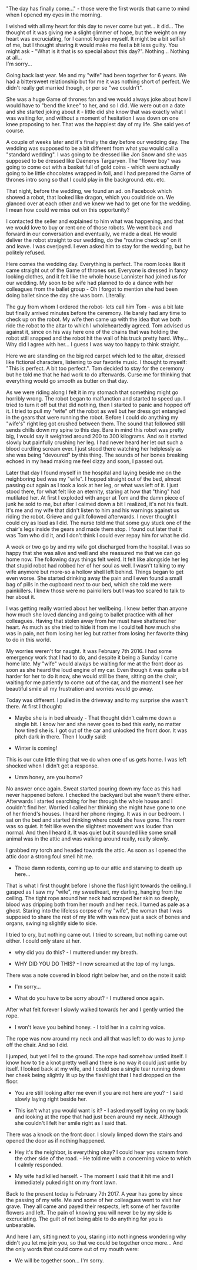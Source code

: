   "The day has finally come..." - those were the first words that came to mind when I opened my eyes in the morning.

 I wished with all my heart for this day to never come but yet... it did... The thought of it was giving me a slight glimmer of hope, but the weight on my heart was excruciating, for I cannot forgive myself. It might be a bit selfish of me, but I thought sharing it would make me feel a bit less guilty. You might ask - "What is it that is so special about this day?". Nothing... Nothing at all...   
I'm sorry...

  Going back last year.
 Me and my "wife" had been together for 6 years. We had a bittersweet relationship but for me it was nothing short of perfect. We didn't really get married though, or per se "we couldn't". 

 She was a huge Game of thrones fan and we would always joke about how I would have to "bend the knee" to her, and so I did. We were out on a date and she started joking about it - little did she know that was exactly what I was waiting for, and without a moment of hesitation I was down on one knee proposing to her. That was the happiest day of my life. She said yes of course. 

 A couple of weeks later and it's finally the day before our wedding day. The wedding was supposed to be a bit different from what you would call a "standard wedding". I was going to be dressed like Jon Snow and she was supposed to be dressed like Daenerys Targaryen. The "flower boy" was going to come out with a basket full of gold coins - which were actually going to be little chocolates wrapped in foil, and I had prepared the Game of thrones intro song so that I could play in the background. etc. etc. 

 That night, before the wedding, we found an ad. on Facebook which showed a robot, that looked like dragon, which you could ride on. We glanced over at each other and we knew we had to get one for the wedding. I mean how could we miss out on this opportunity? 

 I contacted the seller and explained to him what was happening, and that we would love to buy or rent one of those robots. We went back and forward in our conversation and eventually, we made a deal. He would deliver the robot straight to our wedding, do the "routine check up" on it and leave. I was overjoyed. I even asked him to stay for the wedding, but he politely refused.

 Here comes the wedding day. Everything is perfect. The room looks like it came straight out of the Game of thrones set. Everyone is dressed in fancy looking clothes, and it felt like the whole house Lannister had joined us for our wedding. My soon to be wife had planned to do a dance with her colleagues from the ballet group - Oh I forgot to mention she had been doing ballet since the day she was born. Literally.

 The guy from whom I ordered the robot- lets call him Tom - was a bit late but finally arrived minutes before the ceremony. He barely had any time to check up on the robot. My wife then came up with the idea that we both ride the robot to the altar to which I wholeheartedly agreed. Tom advised us against it, since on his way here one of the chains that was holding the robot still snapped and the robot hit the wall of his truck pretty hard. Why... Why did I agree with her... I guess I was way too happy to think straight.
 
 Here we are standing on the big red carpet which led to the altar, dressed like fictional characters, listening to our favorite music. 
I thought to myself:  "This is perfect. A bit too perfect.". Tom decided to stay for the ceremony but he told me that he had work to do afterwards. Curse me for thinking that everything would go smooth as butter on that day. 

 As we were riding along I felt it in my stomach that something might go horribly wrong. The robot began to malfunction and started to speed up. I tried to turn it off but that did nothing, then I started to panic and hopped off it. I tried to pull my "wife" off the robot as well but her dress got entangled in the gears that were running the robot. Before I could do anything my "wife's" right leg got crushed between them. The sound that followed still sends chills down my spine to this day. Bare in mind this robot was pretty big, I would say it weighted around 200 to 300 kilograms. And so it started slowly but painfully crushing her leg. I had never heard her let out such a blood curdling scream ever. I just stood there watching her helplessly as she was being "devoured" by this thing. The sounds of her bones breaking echoed in my head making me feel dizzy and soon, I passed out. 

 Later that day I found myself in the hospital and laying beside me on the neighboring bed was my "wife". I hopped straight out of the bed, almost passing out again as I took a look at her leg, or what was left of it. I just stood there, for what felt like an eternity, staring at how that "thing" had mutilated her. At first I exploded with anger at Tom and the damn piece of junk he sold to me, but after I calmed down a bit I realized, it's not his fault. It's me and my wife that didn't listen to him and his warnings against us riding the robot. Grieve and guilt followed afterwards. I never thought I could cry as loud as I did. The nurse told me that some guy stuck one of the chair's legs inside the gears and made them stop. I found out later that it was Tom who did it, and I don't think I could ever repay him for what he did.

 A week or two go by and my wife got discharged from the hospital. I was so happy that she was alive and well and she reassured me that we can go home now. The following days things felt weird. It felt like alongside her leg that stupid robot had robbed her of her soul as well. I wasn't talking to my wife anymore but more-so a hollow shell left behind. Things began to get even worse. She started drinking away the pain and I even found a small bag of pills in the cupboard next to our bed, which she told me were painkillers. I knew those were no painkillers but I was too scared to talk to her about it. 

 I was getting really worried about her wellbeing. I knew better than anyone how much she loved dancing and going to ballet practice with all her colleagues. Having that stolen away from her must have shattered her heart. As much as she tried to hide it from me I could tell how much she was in pain, not from losing her leg but rather from losing her favorite thing to do in this world. 

  My worries weren't for naught.
 It was February 7th 2016. I had some emergency work that I had to do, and despite it being a Sunday I came home late. My "wife" would always be waiting for me at the front door as soon as she heard the loud engine of my car. Even though it was quite a bit harder for her to do it now, she would still be there, sitting on the chair, waiting for me patiently to come out of the car, and the moment I see her beautiful smile all my frustration and worries would go away.

  Today was different.
 I pulled in the driveway and to my surprise she wasn't there. At first I thought: 
 - Maybe she is in bed already - That thought didn't calm me down a single bit. I know her and she never goes to bed this early, no matter how tired she is. I got out of the car and unlocked the front door. It was pitch dark in there. Then I loudly said:

 - Winter is coming!

This is our cute little thing that we do when one of us gets home. I was left shocked when I didn't get a response. 

 - Umm honey, are you home?

 No answer once again. Sweat started pouring down my face as this had never 
happened before. I checked the backyard but she wasn't there either. Afterwards I started searching for her through the whole house and I couldn't find her. Worried I called her thinking she might have gone to one of her friend's houses. I heard her phone ringing. It was in our bedroom. I sat on the bed and started thinking where could she have gone. The room was so quiet. It felt like even the slightest movement was louder than normal. And then I heard it. It was quiet but it sounded like some small animal was in the attic and was walking around really, really slowly. 

  I grabbed my torch and headed towards the attic. As soon as I opened the attic door a strong foul smell hit me.

 - Those damn rodents, coming up to our attic and starving to death up here...

 That is what I first thought before I shone the flashlight towards the ceiling. I gasped as I saw my "wife", my sweetheart, my darling, hanging from the ceiling. The tight rope around her neck had scraped her skin so deeply, blood was dripping both from her mouth and her neck. I turned as pale as a ghost. Staring into the lifeless corpse of my "wife", the woman that I was supposed to share the rest of my life with was now just a sack of bones and organs, swinging slightly side to side.

 I tried to cry, but nothing came out. I tried to scream, but nothing came out either. I could only stare at her.

-  why did you do this? - I muttered under my breath.

-  WHY DID YOU DO THIS? - I now screamed at the top of my lungs.




 There was a note covered in blood right below her, and on the note it said:

- I'm sorry...

 - What do you have to be sorry about? - I muttered once again.




 After what felt forever I slowly walked towards her and I gently untied the rope.

 - I won't leave you behind honey. - I told her in a calming voice.

 The rope was now around my neck and all that was left to do was to jump off the chair.
    And so I did.

 I jumped, but yet I fell to the ground. The rope had somehow untied itself. I know how to tie a knot pretty well and there is no way it could just untie by itself. I looked back at my wife, and I could see a single tear running down her cheek being slightly lit up by the flashlight that I had dropped on the floor.

 - You are still looking after me even if you are not here are you? - I said slowly laying right beside her.

 - This isn't what you would want is it? - I asked myself laying on my back and looking at the rope that had just been around my neck. Although she couldn't I felt her smile right as I said that.

 There was a knock on the front door. I slowly limped down the stairs and opened the door as if nothing happened.

 - Hey it's the neighbor, is everything okay? I could hear you scream from the other side of the road. - He told me with a concerning voice to which I calmly responded.

 - My wife had killed herself. -  The moment I said that it hit me and I immediately puked right on my front lawn. 

  Back to the present today is February 7th 2017. A year has gone by since the passing of my wife. Me and some of her colleagues went to visit her grave. They all came and payed their respects, left some of her favorite flowers and left. The pain of knowing you will never be by my side is excruciating. The guilt of not being able to do anything for you is unbearable.  
 
 And here I am, sitting next to you, staring into nothingness wondering why didn't you let me join you, so that we could be together once more... And the only words that could come out of my mouth were:

 - We will be together soon...
I'm sorry.